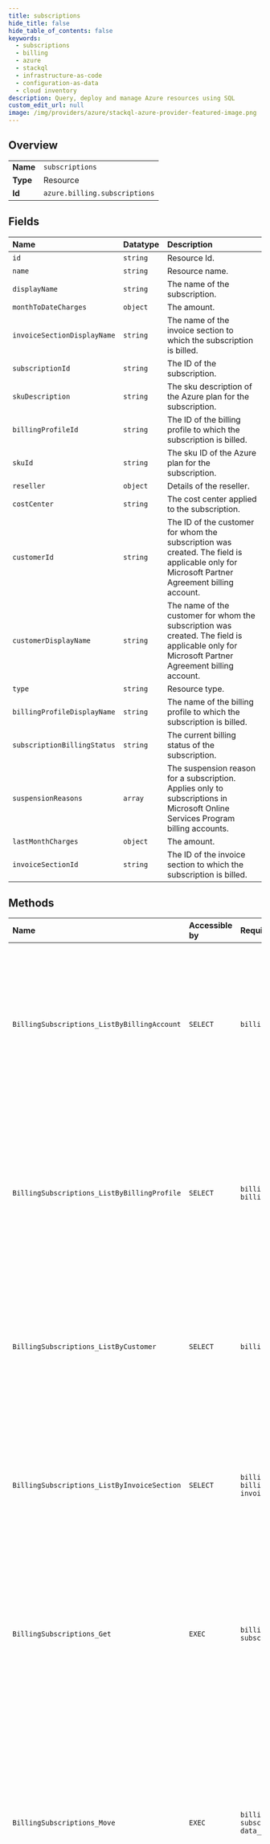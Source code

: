 ```yaml
---
title: subscriptions
hide_title: false
hide_table_of_contents: false
keywords:
  - subscriptions
  - billing
  - azure    
  - stackql
  - infrastructure-as-code
  - configuration-as-data
  - cloud inventory
description: Query, deploy and manage Azure resources using SQL
custom_edit_url: null
image: /img/providers/azure/stackql-azure-provider-featured-image.png
---
```

  
    

## Overview
<table><tbody>
<tr><td><b>Name</b></td><td><code>subscriptions</code></td></tr>
<tr><td><b>Type</b></td><td>Resource</td></tr>
<tr><td><b>Id</b></td><td><code>azure.billing.subscriptions</code></td></tr>
</tbody></table>

## Fields
| Name | Datatype | Description |
|:-----|:---------|:------------|
| `id` | `string` | Resource Id. |
| `name` | `string` | Resource name. |
| `displayName` | `string` | The name of the subscription. |
| `monthToDateCharges` | `object` | The amount. |
| `invoiceSectionDisplayName` | `string` | The name of the invoice section to which the subscription is billed. |
| `subscriptionId` | `string` | The ID of the subscription. |
| `skuDescription` | `string` | The sku description of the Azure plan for the subscription. |
| `billingProfileId` | `string` | The ID of the billing profile to which the subscription is billed. |
| `skuId` | `string` | The sku ID of the Azure plan for the subscription. |
| `reseller` | `object` | Details of the reseller. |
| `costCenter` | `string` | The cost center applied to the subscription. |
| `customerId` | `string` | The ID of the customer for whom the subscription was created. The field is applicable only for Microsoft Partner Agreement billing account. |
| `customerDisplayName` | `string` | The name of the customer for whom the subscription was created. The field is applicable only for Microsoft Partner Agreement billing account. |
| `type` | `string` | Resource type. |
| `billingProfileDisplayName` | `string` | The name of the billing profile to which the subscription is billed. |
| `subscriptionBillingStatus` | `string` | The current billing status of the subscription. |
| `suspensionReasons` | `array` | The suspension reason for a subscription. Applies only to subscriptions in Microsoft Online Services Program billing accounts. |
| `lastMonthCharges` | `object` | The amount. |
| `invoiceSectionId` | `string` | The ID of the invoice section to which the subscription is billed. |
## Methods
| Name | Accessible by | Required Params | Description |
|:-----|:--------------|:----------------|:------------|
| `BillingSubscriptions_ListByBillingAccount` | `SELECT` | `billingAccountName` | Lists the subscriptions for a billing account. The operation is supported for billing accounts with agreement type Microsoft Customer Agreement or Microsoft Partner Agreement. |
| `BillingSubscriptions_ListByBillingProfile` | `SELECT` | `billingAccountName, billingProfileName` | Lists the subscriptions that are billed to a billing profile. The operation is supported for billing accounts with agreement type Microsoft Customer Agreement or Microsoft Partner Agreement. |
| `BillingSubscriptions_ListByCustomer` | `SELECT` | `billingAccountName, customerName` | Lists the subscriptions for a customer. The operation is supported only for billing accounts with agreement type Microsoft Partner Agreement. |
| `BillingSubscriptions_ListByInvoiceSection` | `SELECT` | `billingAccountName, billingProfileName, invoiceSectionName` | Lists the subscriptions that are billed to an invoice section. The operation is supported only for billing accounts with agreement type Microsoft Customer Agreement. |
| `BillingSubscriptions_Get` | `EXEC` | `billingAccountName, subscriptionId` | Gets a subscription by its ID. The operation is supported for billing accounts with agreement type Microsoft Customer Agreement and Microsoft Partner Agreement. |
| `BillingSubscriptions_Move` | `EXEC` | `billingAccountName, subscriptionId, data__destinationInvoiceSectionId` | Moves a subscription's charges to a new invoice section. The new invoice section must belong to the same billing profile as the existing invoice section. This operation is supported for billing accounts with agreement type Microsoft Customer Agreement. |
| `BillingSubscriptions_Update` | `EXEC` | `billingAccountName, subscriptionId` | Updates the properties of a billing subscription. Currently, cost center can be updated. The operation is supported only for billing accounts with agreement type Microsoft Customer Agreement. |
| `BillingSubscriptions_ValidateMove` | `EXEC` | `billingAccountName, subscriptionId, data__destinationInvoiceSectionId` | Validates if a subscription's charges can be moved to a new invoice section. This operation is supported for billing accounts with agreement type Microsoft Customer Agreement. |
